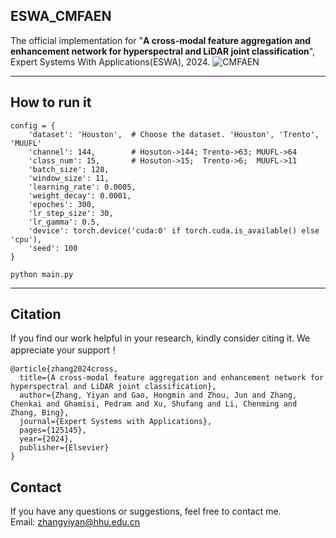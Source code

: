 ## ESWA_CMFAEN
The official implementation for "**A cross-modal feature aggregation and enhancement network for hyperspectral and LiDAR joint classification**", Expert Systems With Applications(ESWA), 2024.
![CMFAEN](https://github.com/zhangyiyan001/CMFAEN/blob/main/CMFAEN_framework.png)
****

## How to run it
```
config = {
    'dataset': 'Houston',  # Choose the dataset. 'Houston', 'Trento', 'MUUFL'
    'channel': 144,        # Hosuton->144; Trento->63; MUUFL->64
    'class_num': 15,       # Hosuton->15;  Trento->6;  MUUFL->11
    'batch_size': 128,
    'window_size': 11,
    'learning_rate': 0.0005,
    'weight_decay': 0.0001,
    'epoches': 300,
    'lr_step_size': 30,
    'lr_gamma': 0.5,
    'device': torch.device('cuda:0' if torch.cuda.is_available() else 'cpu'),
    'seed': 100
}
```
```
python main.py
```
****
## Citation
If you find our work helpful in your research, kindly consider citing it. We appreciate your support！
```
@article{zhang2024cross,
  title={A cross-modal feature aggregation and enhancement network for hyperspectral and LiDAR joint classification},
  author={Zhang, Yiyan and Gao, Hongmin and Zhou, Jun and Zhang, Chenkai and Ghamisi, Pedram and Xu, Shufang and Li, Chenming and Zhang, Bing},
  journal={Expert Systems with Applications},
  pages={125145},
  year={2024},
  publisher={Elsevier}
}
```
## Contact
If you have any questions or suggestions, feel free to contact me.  
Email: zhangyiyan@hhu.edu.cn 
